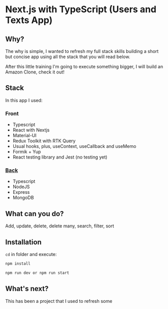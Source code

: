 # Next.js with TypeScript (Users and Texts App)

## Why?

The why is simple, I wanted to refresh my full stack skills building a short but concise app using all the stack that you will read below.

After this little training I'm going to execute something bigger, I will build an Amazon Clone, check it out!

## Stack

In this app I used:

### Front

- Typescript
- React with Nextjs
- Material-UI
- Redux Toolkit with RTK Query
- Usual hooks, plus, useContext, useCallback and useMemo
- Formik + Yup
- React testing library and Jest (no testing yet)

### <a href="https://github.com/Cudi7/PixelForm-back">Back</a>

- Typescript
- NodeJS
- Express
- MongoDB

## What can you do?

Add, update, delete, delete many, search, filter, sort

## Installation

`cd` in folder and execute:

```bash
npm install
```

```bash
npm run dev or npm run start
```

## What's next?

This has been a project that I used to refresh some
